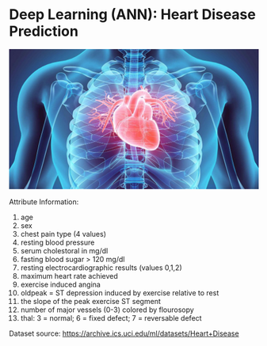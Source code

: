 # Deep Learning (ANN): Heart Disease Prediction

![](https://github.com/AkhileshThite/Portfolio/blob/master/heart.jpeg)

Attribute Information: 
1. age 
2. sex 
3. chest pain type (4 values) 
4. resting blood pressure 
5. serum cholestoral in mg/dl 
6. fasting blood sugar > 120 mg/dl
7. resting electrocardiographic results (values 0,1,2)
8. maximum heart rate achieved 
9. exercise induced angina 
10. oldpeak = ST depression induced by exercise relative to rest 
11. the slope of the peak exercise ST segment 
12. number of major vessels (0-3) colored by flourosopy 
13. thal: 3 = normal; 6 = fixed defect; 7 = reversable defect

Dataset source: https://archive.ics.uci.edu/ml/datasets/Heart+Disease
